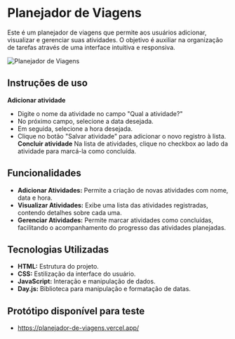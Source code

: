 # Planejador de Viagens
Este é um planejador de viagens que permite aos usuários adicionar, visualizar e gerenciar suas atividades. O objetivo é auxiliar na organização de tarefas através de uma interface intuitiva e responsiva.

![Planejador de Viagens](https://github.com/user-attachments/assets/7f160767-6851-4a66-afb7-cda9352fe775)

## Instruções de uso
**Adicionar atividade**
- Digite o nome da atividade no campo "Qual a atividade?"
- No próximo campo, selecione a data desejada.
- Em seguida, selecione a hora desejada.
- Clique no botão "Salvar atividade" para adicionar o novo registro à lista.
**Concluir atividade**
Na lista de atividades, clique no checkbox ao lado da atividade para marcá-la como concluída.

## Funcionalidades
- **Adicionar Atividades:** Permite a criação de novas atividades com nome, data e hora.
- **Visualizar Atividades:** Exibe uma lista das atividades registradas, contendo detalhes sobre cada uma.
- **Gerenciar Atividades:** Permite marcar atividades como concluídas, facilitando o acompanhamento do progresso das atividades planejadas.

## Tecnologias Utilizadas
- **HTML:** Estrutura do projeto.
- **CSS:** Estilização da interface do usuário.
- **JavaScript:** Interação e manipulação de dados.
- **Day.js:** Biblioteca para manipulação e formatação de datas.

## Protótipo disponível para teste
- https://planejador-de-viagens.vercel.app/
